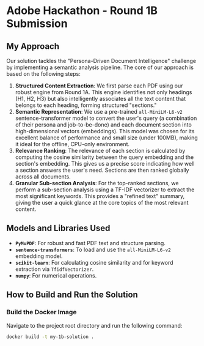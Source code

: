 # Adobe Hackathon - Round 1B Submission

## My Approach

Our solution tackles the "Persona-Driven Document Intelligence" challenge by implementing a semantic analysis pipeline. The core of our approach is based on the following steps:

1.  **Structured Content Extraction**: We first parse each PDF using our robust engine from Round 1A. This engine identifies not only headings (H1, H2, H3) but also intelligently associates all the text content that belongs to each heading, forming structured "sections."
2.  **Semantic Representation**: We use a pre-trained `all-MiniLM-L6-v2` sentence-transformer model to convert the user's query (a combination of their persona and job-to-be-done) and each document section into high-dimensional vectors (embeddings). This model was chosen for its excellent balance of performance and small size (under 100MB), making it ideal for the offline, CPU-only environment.
3.  **Relevance Ranking**: The relevance of each section is calculated by computing the cosine similarity between the query embedding and the section's embedding. This gives us a precise score indicating how well a section answers the user's need. Sections are then ranked globally across all documents.
4.  **Granular Sub-section Analysis**: For the top-ranked sections, we perform a sub-section analysis using a TF-IDF vectorizer to extract the most significant keywords. This provides a "refined text" summary, giving the user a quick glance at the core topics of the most relevant content.

## Models and Libraries Used

-   **`PyMuPDF`**: For robust and fast PDF text and structure parsing.
-   **`sentence-transformers`**: To load and use the `all-MiniLM-L6-v2` embedding model.
-   **`scikit-learn`**: For calculating cosine similarity and for keyword extraction via `TfidfVectorizer`.
-   **`numpy`**: For numerical operations.

## How to Build and Run the Solution

### Build the Docker Image

Navigate to the project root directory and run the following command:

```bash
docker build -t my-1b-solution .